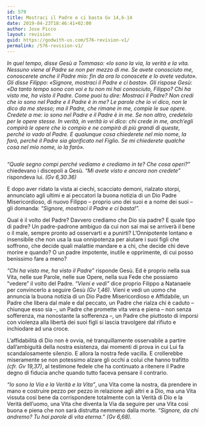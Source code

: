```yaml
---
id: 579
title: Mostraci il Padre e ci basta Gv 14,6-14
date: 2019-04-23T18:46:41+02:00
author: Jose Picco
layout: revision
guid: https://godwith-us.com/576-revision-v1/
permalink: /576-revision-v1/
---
```

_In quel tempo, disse Gesù a Tommaso: «Io sono la via, la verità e la vita. Nessuno viene al Padre se non per mezzo di me. Se avete conosciuto me, conoscerete anche il Padre mio: fin da ora lo conoscete e lo avete veduto». Gli disse Filippo: «Signore, mostraci il Padre e ci basta». Gli rispose Gesù: «Da tanto tempo sono con voi e tu non mi hai conosciuto, Filippo? Chi ha visto me, ha visto il Padre. Come puoi tu dire: Mostraci il Padre? Non credi che io sono nel Padre e il Padre è in me? Le parole che io vi dico, non le dico da me stesso; ma il Padre, che rimane in me, compie le sue opere. Credete a me: io sono nel Padre e il Padre è in me. Se non altro, credetelo per le opere stesse. In verità, in verità io vi dico: chi crede in me, anch&#8217;egli compirà le opere che io compio e ne compirà di più grandi di queste, perché io vado al Padre. E qualunque cosa chiederete nel mio nome, la farò, perché il Padre sia glorificato nel Figlio. Se mi chiederete qualche cosa nel mio nome, io la farò»._<figure class="wp-block-image">

<img src="https://godwith-us.com/wp-content/uploads/2019/04/Strada.jpg" alt="" class="wp-image-577" srcset="https://incercadidio.com/wp-content/uploads/2019/04/Strada.jpg 924w, https://incercadidio.com/wp-content/uploads/2019/04/Strada-300x176.jpg 300w, https://incercadidio.com/wp-content/uploads/2019/04/Strada-768x450.jpg 768w" sizes="(max-width: 924px) 100vw, 924px" /> </figure> 

_“Quale segno compi perché vediamo e crediamo in te? Che cosa operi?”_ chiedevano i discepoli a Gesù. _“Mi avete visto e ancora non credete”_ rispondeva lui. _(Gv 6,30.36)_

E dopo aver ridato la vista ai ciechi, scacciato demoni, rialzato storpi, annunciato agli ultimi e ai peccatori la buona notizia di un Dio Padre Misericordioso, di nuovo Filippo &#8211; proprio uno dei suoi e a nome dei suoi &#8211; gli domanda: _“Signore, mostraci il Padre e ci basta!”._

Qual è il volto del Padre? Davvero crediamo che Dio sia padre? E quale tipo di padre? Un padre-padrone ambiguo da cui non sai mai se arriverà il bene o il male, sempre pronto ad osservarti e a punirti? L’Onnipotente lontano e insensibile che non usa la sua onnipotenza per aiutare i suoi figli che soffrono, che decide quali malattie mandare e a chi, che decide chi deve morire e quando? O un padre impotente, inutile e opprimente, di cui posso benissimo fare a meno?

_“Chi ha visto me, ha visto il Padre”_ risponde Gesù. Ed è proprio nella sua Vita, nelle sue Parole, nelle sue Opere, nella sua Fede che possiamo “vedere” il volto del Padre. _“Vieni e vedi”_ dice proprio Filippo a Natanaele per convincerlo a seguire Gesù _(Gv 1,46)_. Vieni e vedi un uomo che annuncia la buona notizia di un Dio Padre Misericordioso e Affidabile, un Padre che libera dal male e dal peccato, un Padre che rialza chi è caduto – chiunque esso sia –, un Padre che promette vita vera e piena – non senza sofferenza, ma nonostante la sofferenza –, un Padre che piuttosto di imporsi con violenza alla libertà dei suoi figli si lascia travolgere dal rifiuto e inchiodare ad una croce.

L’affidabilità di Dio non è ovvia, né tranquillamente osservabile a partire dall’ambiguità della nostra esistenza, dai momenti di prova in cui Lui fa scandalosamente silenzio. E allora la nostra fede vacilla. E crollerebbe miseramente se non potessimo alzare gli occhi a colui che hanno trafitto _(cfr. Gv 19,37)_, al testimone fedele che ha continuato a ritenere il Padre degno di fiducia anche quando tutto faceva pensare il contrario.

_“Io sono la Via e la Verità e la Vita”_, una Vita come la nostra, da prendere in mano e costruire pezzo per pezzo in relazione agli altri e a Dio, ma una Vita vissuta così bene da corrispondere totalmente con la Verità di Dio e la Verità dell’uomo, una Vita che diventa la Via da seguire per una Vita così buona e piena che non sarà distrutta nemmeno dalla morte. _“Signore, da chi andremo? Tu hai parole di vita eterna.” (Gv 6,68)._